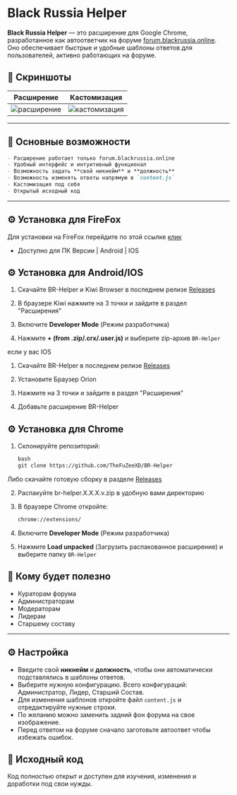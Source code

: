 # Black Russia Helper

**Black Russia Helper** — это расширение для Google Chrome, разработанное как автоответчик на форуме [forum.blackrussia.online](https://forum.blackrussia.online). Оно обеспечивает быстрые и удобные шаблоны ответов для пользователей, активно работающих на форуме.

## 📸 Скриншоты

| Расширение | Кастомизация |
| --- | --- | 
| ![расширение](https://i.postimg.cc/tgCKRT3S/screenshot1.png) | ![кастомизация](https://i.postimg.cc/g2MMDKhs/screenshot2.png) |

---

## 🧩 Основные возможности
```markdown
- Расширение работает только forum.blackrussia.online
- Удобный интерфейс и интуитивный функционал
- Возможность задать **свой никнейм** и **должность**
- Возможность изменять ответы напрямую в `content.js`
- Кастомизация под себя
- Открытый исходный код
```

---

## ⚙️ Установка для FireFox
Для установки на FireFox перейдите по этой ссылке [клик](https://addons.mozilla.org/ru/firefox/addon/br-helper-%D1%81%D0%BA%D1%80%D0%B8%D0%BF%D1%82-%D0%B4%D0%BB%D1%8F-%D1%84%D0%BE%D1%80%D1%83%D0%BC%D0%B0/)
- Доступно для ПК Версии | Android | IOS

## ⚙️ Установка для Android/IOS

1. Скачайте BR-Helper и Kiwi Browser в последнем релизе [Releases](https://github.com/TheFuZeeXD/BR-Helper/releases)

2. В браузере Kiwi нажмите на 3 точки и зайдите в раздел "Расширения" 

4. Включите **Developer Mode** (Режим разработчика)
5. Нажмите **+ (from .zip/.crx/.user.js)** и выберите zip-архив `BR-Helper`

если у вас IOS 

1. Скачайте BR-Helper в последнем релизе [Releases](https://github.com/TheFuZeeXD/BR-Helper/releases)
   
3. Установите Браузер Orion

4. Нажмите на 3 точки и зайдите в раздел "Расширения"

5. Добавьте расширение BR-Helper

## ⚙️ Установка для Chrome

1. Склонируйте репозиторий:
   ```markdown
   bash
   git clone https://github.com/TheFuZeeXD/BR-Helper
   ```

Либо скачайте готовую сборку в разделе [Releases](https://github.com/TheFuZeeXD/BR-Helper/releases)

2. Распакуйте br-helper.X.X.X.v.zip в удобную вами директорию

4. В браузере Chrome откройте:
     ```markdown
   chrome://extensions/
   ```
5. Включите **Developer Mode** (Режим разработчика)
6. Нажмите **Load unpacked** (Загрузить распакованное расширение) и выберите папку `BR-Helper`

## 👤 Кому будет полезно

* Кураторам форума
* Администраторам
* Модераторам
* Лидерам
* Старшему составу

---

## ⚙️ Настройка

* Введите свой **никнейм** и **должность**, чтобы они автоматически подставлялись в шаблоны ответов.
* Выберите нужную конфигурацию. Всего конфигураций: Администратор, Лидер, Старший Состав.
* Для изменения шаблонов откройте файл `content.js` и отредактируйте нужные строки.
* По желанию можно заменить задний фон форума на свое изображение.
* Перед ответом на форуме сначало заготовьте автоответ чтобы избежать ошибок.

## 📂 Исходный код

Код полностью открыт и доступен для изучения, изменения и доработки под свои нужды.
